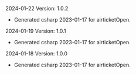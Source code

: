 2024-01-22 Version: 1.0.2
- Generated csharp 2023-01-17 for airticketOpen.

2024-01-19 Version: 1.0.1
- Generated csharp 2023-01-17 for airticketOpen.

2024-01-18 Version: 1.0.0
- Generated csharp 2023-01-17 for airticketOpen.

